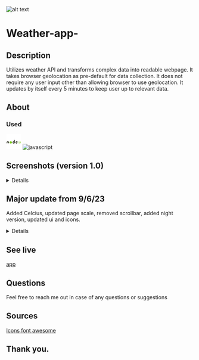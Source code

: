 <img src="https://github.com/Hvitrevs/Weather-app-/assets/134542496/a1500d2b-0a46-46d6-9f4c-e4ce5377ad86" alt="alt text" width="900">


# Weather-app-



## Description
Utilizes weather API and transforms complex data into readable webpage.
It takes browser geolocation as pre-default for data collection.
It does not require any user input other than allowing browser to use geolocation.
It updates by itself every 5 minutes to keep user up to relevant data.

## About 

### Used 
 <img src="https://raw.githubusercontent.com/devicons/devicon/master/icons/nodejs/nodejs-original-wordmark.svg" alt="nodejs" width="40" height="40"/>
 <img src="https://vitejs.dev/logo.svg" alt="javascript" width="40" height="40"/>



## Screenshots (version 1.0)


<details>

Viewing on desktop

<img src="https://github.com/Hvitrevs/Weather-app-/assets/134542496/7de1e508-04c4-46ae-81fe-e212c78cb454" alt="alt text" width="900">

Viewing on tablet

<img src="https://github.com/Hvitrevs/Weather-app-/assets/134542496/76c6fa0f-61a2-481b-8974-44f52b871dbe" alt="alt text" width="400">

Viewing on smartphone

<img src="https://github.com/Hvitrevs/Weather-app-/assets/134542496/22d95d1e-671b-4c3d-828b-19eda47ac2e1" alt="alt text" width="200">


</details>





## Major update from 9/6/23



Added Celcius, updated page scale, removed scrollbar, added night version, updated ui and icons.


<details>


Viewing on desktop



<img src="https://github.com/Hvitrevs/Weather-app-/assets/134542496/a1500d2b-0a46-46d6-9f4c-e4ce5377ad86" alt="alt text" width="900">



<img src="https://github.com/Hvitrevs/Weather-app-/assets/134542496/ac6ee9de-59c8-4704-93ba-d172566c6180" alt="alt text" width="900">



Viewing on tablet



<img src="https://github.com/Hvitrevs/Weather-app-/assets/134542496/43be513e-49ba-4102-8076-135f98d48cd5" alt="alt text" width="400">



<img src="https://github.com/Hvitrevs/Weather-app-/assets/134542496/4772fa63-8583-4203-b45e-1b76e55ca135" alt="alt text" width="400">



Viewing on smartphone

Day:

<img src="https://github.com/Hvitrevs/Weather-app-/assets/134542496/43032d87-1422-4750-b514-3aa03ee6462f" alt="alt text" width="200">


Night:


<img src="https://github.com/Hvitrevs/Weather-app-/assets/134542496/60493732-023d-420a-8a59-982ea6630f60" alt="alt text" width="200">

</details>


## See live
[app](https://magical-concha-6ccb16.netlify.app)

## Questions

Feel free to reach me out in case of any questions or suggestions

## Sources


[Icons font awesome](https://github.com/Hvitrevs/weather-icons-font-awesome)

## Thank you.
